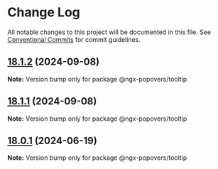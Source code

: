 # Change Log

All notable changes to this project will be documented in this file.
See [Conventional Commits](https://conventionalcommits.org) for commit guidelines.

## [18.1.2](https://github.com/al-march/ngx-popovers/compare/v18.1.1...v18.1.2) (2024-09-08)

**Note:** Version bump only for package @ngx-popovers/tooltip

## [18.1.1](https://github.com/al-march/ngx-popovers/compare/v18.1.0...v18.1.1) (2024-09-08)

**Note:** Version bump only for package @ngx-popovers/tooltip

## [18.0.1](https://github.com/al-march/ngx-popovers/compare/v18.0.0...v18.0.1) (2024-06-19)

**Note:** Version bump only for package @ngx-popovers/tooltip
